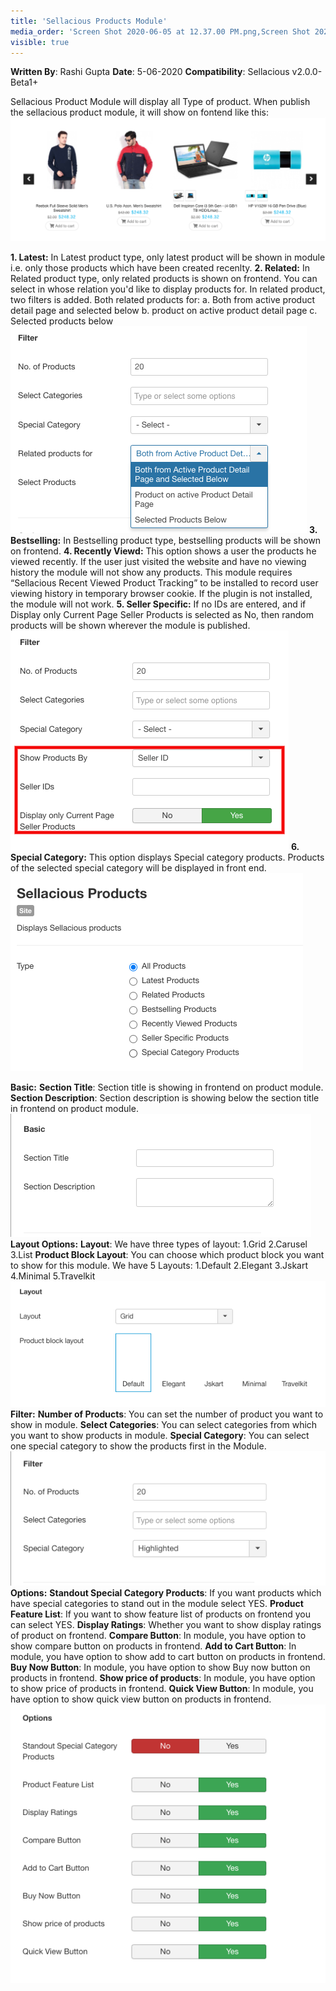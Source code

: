 ```yaml
---
title: 'Sellacious Products Module'
media_order: 'Screen Shot 2020-06-05 at 12.37.00 PM.png,Screen Shot 2020-06-05 at 12.37.07 PM.png,Screen Shot 2020-06-05 at 12.37.12 PM.png,Screen Shot 2020-06-05 at 12.37.18 PM.png,Screen Shot 2020-06-05 at 12.37.23 PM.png,Screen Shot 2020-06-05 at 12.37.30 PM.png,Screen Shot 2020-06-05 at 12.37.34 PM.png,Screen Shot 2020-06-05 at 1.20.52 PM.png,screenshot-localhost-2020.06.05-13_31_05.png,Screen Shot 2020-06-05 at 1.49.33 PM.png'
visible: true
---
```


**Written By**: Rashi Gupta
**Date**: 5-06-2020
**Compatibility**: Sellacious v2.0.0-Beta1+

Sellacious Product Module will display all Type of product. When publish the sellacious product module, it will show on fontend like this:
![](Screen%20Shot%202020-06-05%20at%201.49.33%20PM.png)

**1. Latest:**  In Latest product type, only latest product will be shown in module i.e. only those products which have been created recenlty.
**2. Related:** In Related product type, only related products is shown on frontend. You can select in whose relation you'd like to display products for. In related product, two filters is added. Both related products for:
a. Both from active product detail page and selected below
b. product on active product detail page
c. Selected products below
![](Screen%20Shot%202020-06-05%20at%201.20.52%20PM.png)
**3. Bestselling:**  In Bestselling product type, bestselling products will be shown on frontend.
**4. Recently Viewd:** This option shows a user the products he viewed recently. If the user just visited the website and have no viewing history the module will not show any products. This module requires “Sellacious Recent Viewed Product Tracking” to be installed to record user viewing history in temporary browser cookie. If the plugin is not installed, the module will not work.
**5. Seller Specific:** If no IDs are entered, and if Display only Current Page Seller Products is selected as No, then random products will be shown wherever the module is published.
![](screenshot-localhost-2020.06.05-13_31_05.png)
**6. Special Category:** This option displays Special category products. Products of the selected special category will be displayed in front end.
![](Screen%20Shot%202020-06-05%20at%2012.37.00%20PM.png)

**Basic:**
**Section Title**: Section title is showing in frontend on product module.
**Section Description**: Section description is showing below the section title in frontend on product module.
![](Screen%20Shot%202020-06-05%20at%2012.37.07%20PM.png)
**Layout Options:**
**Layout**: We have three types of layout: 1.Grid 2.Carusel 3.List
**Product Block Layout**: You can choose which product block you want to show for this module. We have 5 Layouts: 
1.Default 2.Elegant 3.Jskart 4.Minimal 5.Travelkit
![](Screen%20Shot%202020-06-05%20at%2012.37.12%20PM.png)
**Filter:**
**Number of Products**: You can set the number of product you want to show in module.
**Select Categories**: You can select categories from which you want to show products in module.
**Special Category**: You can select one special category to show the products first in the Module.
![](Screen%20Shot%202020-06-05%20at%2012.37.18%20PM.png)
**Options:**
**Standout Special Category Products**: If you want products which have special categories to stand out in the module select YES.
**Product Feature List**: If you want to show feature list of products on frontend you can select YES.
**Display Ratings**: Whether you want to show display ratings of product on frontend.
**Compare Button**: In module, you have option to show compare button on products in frontend.
**Add to Cart Button**: In module, you have option to show add to cart button on products in frontend.
**Buy Now Button**: In module, you have option to show Buy now button on products in frontend.
**Show price of products**: In module, you have option to show price of products in frontend.
**Quick View Button**: In module, you have option to show quick view button on products in frontend.
![](Screen%20Shot%202020-06-05%20at%2012.37.23%20PM.png)